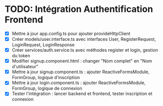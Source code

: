 # TODO: Intégration Authentification Frontend

- [x] Mettre à jour app.config.ts pour ajouter provideHttpClient
- [x] Créer models/user.interface.ts avec interfaces User, RegisterRequest, LoginRequest, LoginResponse
- [x] Créer services/auth.service.ts avec méthodes register et login, gestion du token
- [x] Modifier signup.component.html : changer "Nom complet" en "Nom d'utilisateur"
- [x] Mettre à jour signup.component.ts : ajouter ReactiveFormsModule, FormGroup, logique d'inscription
- [x] Mettre à jour login.component.ts : ajouter ReactiveFormsModule, FormGroup, logique de connexion
- [x] Tester l'intégration : lancer backend et frontend, tester inscription et connexion
